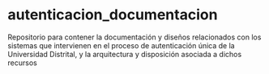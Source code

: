 # autenticacion_documentacion
Repositorio para contener la documentación y diseños relacionados con los sistemas que intervienen en el proceso de autenticación única de la Universidad Distrital, y la arquitectura y disposición asociada a dichos recursos
